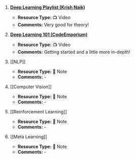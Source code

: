 1. [**Deep Learning Playlist (Krish Naik)**](https://www.youtube.com/playlist?list=PLZoTAELRMXVPGU70ZGsckrMdr0FteeRUi)
   - **Resource Type:** 📺 Video
   - **Comments:** Very good for theory!

2. [**Deep Learning 101 (CodeEmporium)**](https://www.youtube.com/playlist?list=PLTl9hO2Oobd_NwyY_PeSYrYfsvHZnHGPU)
   - **Resource Type:** 📺 Video
   - **Comments:** Getting started and a little more in-depth! 

3. [[NLP]]
   - **Resource Type:** 🔗 Note
   - **Comments:** -

4. [[Computer Vision]]
   - **Resource Type:** 🔗 Note
   - **Comments:** -

5. [[Reinforcement Learning]]
   - **Resource Type:** 🔗 Note
   - **Comments:** -

6. [[Meta Learning]]
   - **Resource Type:** 🔗 Note
   - **Comments:** -
